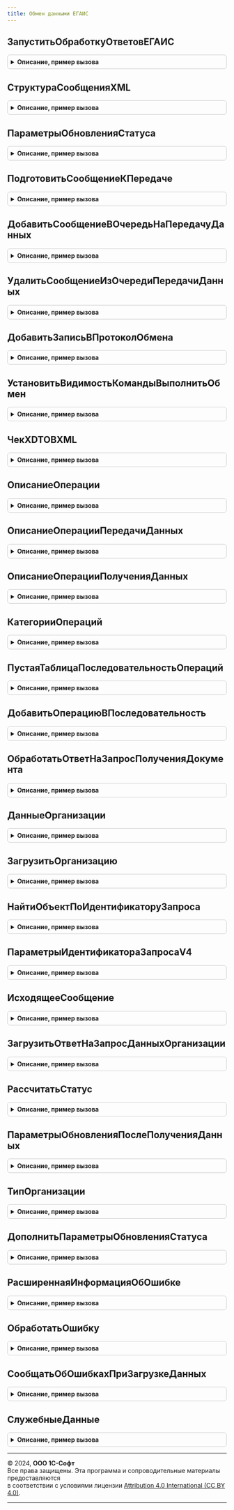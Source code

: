 ```yaml
---
title: Обмен данными ЕГАИС
---
```



## ЗапуститьОбработкуОтветовЕГАИС
<details style="margin: 1em 0; padding: 0.5em; border: 1px solid #ccc; border-radius: 6px;">

<summary style="font-weight: bold; cursor: pointer;">Описание, пример вызова</summary>

```bsl

// Процедура запуска регламентного задания ОбработкаОтветовЕГАИС.
//
Процедура ЗапуститьОбработкуОтветовЕГАИС() Экспорт
```

Пример вызова
```bsl
ОбменДаннымиЕГАИС.ЗапуститьОбработкуОтветовЕГАИС() 
```
</details>

## СтруктураСообщенияXML
<details style="margin: 1em 0; padding: 0.5em; border: 1px solid #ccc; border-radius: 6px;">

<summary style="font-weight: bold; cursor: pointer;">Описание, пример вызова</summary>

```bsl

// Формирует пустую структуру сообщения XML
//
// Параметры:
//  ДляКлиента - Булево - Для клиента
//
// Возвращаемое значение:
//  Структура -- Структура со свойствами:
// * ТекстОшибки - Строка - Текст ошибки.
// * Ошибки - Соответствие из Строка - Описание ошибок.
// * Описание - Строка - Описание для отображения в форме подписания.
// * ТекстСообщенияXML - Строка - Текст сообщения XML.
// * ТипСообщения - ПеречислениеСсылка.ТипыЗапросовИС - Тип сообщения.
// * ОрганизацияЕГАИС - СправочникСсылка.КлассификаторОрганизацийЕГАИС - Организация ЕГАИС.
// * Документ - ДокументСсылка, Неопределено - Документ.
// * Версия - Число - Версия сообщения.
// * ДокументОснование - ДокументСсылка - Документ основание.
// * Операция - ПеречислениеСсылка - Операция
// * ФорматОбмена - ПеречислениеСсылка.ФорматыОбменаЕГАИС - формат обмена
Функция СтруктураСообщенияXML(ДляКлиента = Ложь) Экспорт
```

Пример вызова
```bsl
Результат = ОбменДаннымиЕГАИС.СтруктураСообщенияXML(ДляКлиента);
```
</details>

## ПараметрыОбновленияСтатуса
<details style="margin: 1em 0; padding: 0.5em; border: 1px solid #ccc; border-radius: 6px;">

<summary style="font-weight: bold; cursor: pointer;">Описание, пример вызова</summary>

```bsl

// Возвращает доступные параметры обновления статуса:
//   * ОбновлятьДвижения- Булево - Признак необходимости обновления движений документа.
//   * ОперацияКвитанции - ПеречислениеСсылка.ВидыДокументовЕГАИС - Операция.
//   * СтатусОбработки - ПеречислениеСсылка.СтатусыОбработкиСообщенийЕГАИС - Статус обработки сообщения.
//   * ДокументОбъект - ДокументОбъект - Документ-объект.
//   * ИдентификаторЗапроса - Строка - Идентификатор запроса.
//   * ФорматОбмена - ПеречислениеСсылка.ФорматыОбменаЕГАИС - Формат обмена.
//
// Возвращаемое значение:
//  Структура - структура параметров обновления статуса.
//
Функция ПараметрыОбновленияСтатуса() Экспорт
```

Пример вызова
```bsl
Результат = ОбменДаннымиЕГАИС.ПараметрыОбновленияСтатуса() 
```
</details>

## ПодготовитьСообщениеКПередаче
<details style="margin: 1em 0; padding: 0.5em; border: 1px solid #ccc; border-radius: 6px;">

<summary style="font-weight: bold; cursor: pointer;">Описание, пример вызова</summary>

```bsl

// Подготавливает сообщение к передаче в сервис ЕГАИС.
//
// Параметры:
//  ТекстСообщенияXML - Строка - Текст исходящего сообщения.
//  Реквизиты - Структура - Реквизиты передаваемого сообщения:
//   * ТипСообщения - ПеречислениеСсылка.ТипыЗапросовИС - Тип сообщения.
//   * Операция - ПеречислениеСсылка.ВидыДокументовЕГАИС - Операция.
//   * Документ - ДокументСсылка - Документ.
//   * СообщениеОснование - СправочникСсылка.ЕГАИСПрисоединенныеФайлы - Сообщение-основание
//   * Описание - Строка - Описание сообщения.
//   * ИдентификаторЗапроса - Строка - Идентификатор запроса.
//   * ФорматОбмена - ПеречислениеСсылка.ФорматыОбменаЕГАИС - Формат обмена.
//   * ОрганизацияЕГАИС - СправочникСсылка.КлассификаторОрганизацийЕГАИС - Организация ЕГАИС.
//   * СтатусОбработки - ПеречислениеСсылка.СтатусыОбработкиСообщенийЕГАИС - Статус обработки сообщения.
//   * Версия - Число - Номер версии.
//  Немедленно - Булево - Признак немедленной передачи сообщения в УТМ, без очереди сообщений.
//
// Возвращаемое значение:
//  Массив из Структура - содержит коллекцию структур:
//    * НовыйСтатус - ПеречислениеСсылка.СтатусыИнформированияЕГАИС - новый статус документа
//    * ИсходящееСообщение - Строка - подготовленное сообщение.
//    * ИсходящееСообщение - Строка - подготовленное сообщение.
//
Функция ПодготовитьСообщениеКПередаче(ТекстСообщенияXML, Реквизиты, Немедленно = Ложь) Экспорт
```

Пример вызова
```bsl
Результат = ОбменДаннымиЕГАИС.ПодготовитьСообщениеКПередаче(ТекстСообщенияXML, Реквизиты, Немедленно);
```
</details>

## ДобавитьСообщениеВОчередьНаПередачуДанных
<details style="margin: 1em 0; padding: 0.5em; border: 1px solid #ccc; border-radius: 6px;">

<summary style="font-weight: bold; cursor: pointer;">Описание, пример вызова</summary>

```bsl

// Добавить сообщение в регистра сведений ОчередьПередачиДанныхЕГАИС.
//
// Параметры:
//  Сообщение - СправочникСсылка.ЕГАИСПрисоединенныеФайлы - сообщение, которое добавляется в очередь.
//  ОрганизацияЕГАИС - СправочникСсылка.КлассификаторОрганизацийЕГАИС - организация ЕГАИС
//
Процедура ДобавитьСообщениеВОчередьНаПередачуДанных(Сообщение, ОрганизацияЕГАИС) Экспорт
```

Пример вызова
```bsl
ОбменДаннымиЕГАИС.ДобавитьСообщениеВОчередьНаПередачуДанных(Сообщение, ОрганизацияЕГАИС));
```
</details>

## УдалитьСообщениеИзОчередиПередачиДанных
<details style="margin: 1em 0; padding: 0.5em; border: 1px solid #ccc; border-radius: 6px;">

<summary style="font-weight: bold; cursor: pointer;">Описание, пример вызова</summary>

```bsl

// Удалить сообщение из регистра сведений ОчередьПередачиДанныхЕГАИС.
//
// Параметры:
//  Сообщение - СправочникСсылка.ЕГАИСПрисоединенныеФайлы - сообщение, которое удаляется из очереди.
//
Процедура УдалитьСообщениеИзОчередиПередачиДанных(Сообщение) Экспорт
```

Пример вызова
```bsl
ОбменДаннымиЕГАИС.УдалитьСообщениеИзОчередиПередачиДанных(Сообщение) 
```
</details>

## ДобавитьЗаписьВПротоколОбмена
<details style="margin: 1em 0; padding: 0.5em; border: 1px solid #ccc; border-radius: 6px;">

<summary style="font-weight: bold; cursor: pointer;">Описание, пример вызова</summary>

```bsl

// Добавить запись в протокол обмена.
//
// Параметры:
//  ТекстСообщенияXML - Строка - Текст сообщения XML.
//  Реквизиты - Структура - Значения реквизитов сообщения.
//  ПроверятьХешБезСсылки - Булево - Признак проверки хеша без ссылки.
//
// Возвращаемое значение:
//  Структура - Структура со свойствами:
//   * НовоеСообщение - Булево - Это новое сообщение.
//   * Ссылка - СправочникСсылка.ЕГАИСПрисоединенныеФайлы - Ссылка на присоединенный файл.
//
Функция ДобавитьЗаписьВПротоколОбмена(ТекстСообщенияXML, Реквизиты, ПроверятьХешБезСсылки = Ложь) Экспорт
```

Пример вызова
```bsl
Результат = ОбменДаннымиЕГАИС.ДобавитьЗаписьВПротоколОбмена(ТекстСообщенияXML, Реквизиты, ПроверятьХешБезСсылки);
```
</details>

## УстановитьВидимостьКомандыВыполнитьОбмен
<details style="margin: 1em 0; padding: 0.5em; border: 1px solid #ccc; border-radius: 6px;">

<summary style="font-weight: bold; cursor: pointer;">Описание, пример вызова</summary>

```bsl

// Устанавливает видимость команды "Выполнить обмен" в формах документов, протокола и панели обмена с ЕГАИС.
//
// Параметры:
//  Форма - ФормаКлиентскогоПриложения - Форма
//  ИмяЭлемента - Строка - Имя элемента формы
Процедура УстановитьВидимостьКомандыВыполнитьОбмен(Форма, ИмяЭлемента) Экспорт
```

Пример вызова
```bsl
ОбменДаннымиЕГАИС.УстановитьВидимостьКомандыВыполнитьОбмен(Форма, ИмяЭлемента) 
```
</details>

## ЧекXDTOВXML
<details style="margin: 1em 0; padding: 0.5em; border: 1px solid #ccc; border-radius: 6px;">

<summary style="font-weight: bold; cursor: pointer;">Описание, пример вызова</summary>

```bsl

// Преобразует объект XDTO чека в XML.
//
// Параметры:
//  ОбъектXDTO - ОбъектXDTO - Объект XDTO
//  ПространствоИмен - Строка - Имя пространства имен.
//  ИмяТипа - Строка - Имя типа
//
// Возвращаемое значение:
//  Строка - Текст сообщения XML.
//
Функция ЧекXDTOВXML(ОбъектXDTO, ПространствоИмен, ИмяТипа) Экспорт
```

Пример вызова
```bsl
Результат = ОбменДаннымиЕГАИС.ЧекXDTOВXML(ОбъектXDTO, ПространствоИмен, ИмяТипа) 
```
</details>

## ОписаниеОперации
<details style="margin: 1em 0; padding: 0.5em; border: 1px solid #ccc; border-radius: 6px;">

<summary style="font-weight: bold; cursor: pointer;">Описание, пример вызова</summary>

```bsl

// Сформировать описание операции для документа.
//
// Параметры:
//  Описание - Строка - Описание операции.
//  ДокументСсылка - ДокументСсылка - Документ.
//  НомерВерсии - Число - Номер версии.
//
// Возвращаемое значение:
//  Строка - Описание операции.
//
Функция ОписаниеОперации(Описание, ДокументСсылка, НомерВерсии = Неопределено) Экспорт
```

Пример вызова
```bsl
Результат = ОбменДаннымиЕГАИС.ОписаниеОперации(Описание, ДокументСсылка, НомерВерсии);
```
</details>

## ОписаниеОперацииПередачиДанных
<details style="margin: 1em 0; padding: 0.5em; border: 1px solid #ccc; border-radius: 6px;">

<summary style="font-weight: bold; cursor: pointer;">Описание, пример вызова</summary>

```bsl

// Сформировать описание операции для документа
//
// Параметры:
//  ОперацияПередачиДанных - ПеречислениеСсылка.ВидыДокументовЕГАИС - Операция обмена с ЕГАИС
//  ДокументСсылка - ДокументСсылка - Документ ссылка
//  НомерВерсии - Число - Номер версии
//
// Возвращаемое значение:
//  Строка - Описание операции
//
Функция ОписаниеОперацииПередачиДанных(ОперацияПередачиДанных, ДокументСсылка = Неопределено, НомерВерсии = Неопределено) Экспорт
```

Пример вызова
```bsl
Результат = ОбменДаннымиЕГАИС.ОписаниеОперацииПередачиДанных(ОперацияПередачиДанных, ДокументСсылка, НомерВерсии);
```
</details>

## ОписаниеОперацииПолученияДанных
<details style="margin: 1em 0; padding: 0.5em; border: 1px solid #ccc; border-radius: 6px;">

<summary style="font-weight: bold; cursor: pointer;">Описание, пример вызова</summary>

```bsl

//Сформировать описание операции для документа
//
//Параметры:
//   ОперацияПередачиДанных - ПеречислениеСсылка.ВидыДокументовЕГАИС - Операция обмена с ЕГАИС
//
//Возвращаемое значение:
//   Строка - Описание операции
//
Функция ОписаниеОперацииПолученияДанных(ОперацияПередачиДанных) Экспорт
```

Пример вызова
```bsl
Результат = ОбменДаннымиЕГАИС.ОписаниеОперацииПолученияДанных(ОперацияПередачиДанных) 
```
</details>

## КатегорииОпераций
<details style="margin: 1em 0; padding: 0.5em; border: 1px solid #ccc; border-radius: 6px;">

<summary style="font-weight: bold; cursor: pointer;">Описание, пример вызова</summary>

```bsl

// Возвращает операции обмена с ЕГАИС, разбитые на категории
//
// Возвращаемое значение:
//  Структура - со свойствами:
//    * ПередачаДанных - Соответствие Из ПеречислениеСсылка.ВидыДокументовЕГАИС - Операции передачи данных.
//    * ПолучениеДанных - Соответствие Из ПеречислениеСсылка.ВидыДокументовЕГАИС - Операции получения данных.
//
Функция КатегорииОпераций() Экспорт
```

Пример вызова
```bsl
Результат = ОбменДаннымиЕГАИС.КатегорииОпераций() 
```
</details>

## ПустаяТаблицаПоследовательностьОпераций
<details style="margin: 1em 0; padding: 0.5em; border: 1px solid #ccc; border-radius: 6px;">

<summary style="font-weight: bold; cursor: pointer;">Описание, пример вызова</summary>

```bsl

// Создает таблицу последовательности операций.
//
// Возвращаемое значение:
//  ТаблицаЗначений - Таблица с колонками:
//   * Операция - ПеречислениеСсылка.ВидыДокументовЕГАИС - Операция.
//   * Индекс - Число - Индекс операции в последовательности.
//   * ТипСообщения - ПеречислениеСсылка.ТипыЗапросовИС - Тип сообщения.
//   * КвитанцияУТМ - Булево - Признак наличия у операции квитанции УТМ.
//   * КвитанцияПолученЕГАИС - Булево - Признак наличия у операции квитанции Получен ЕГАИС.
//   * КвитанцияПроведенЕГАИС - Булево - Признак наличия у операции квитанции Проведен ЕГАИС.
//   * ДальнейшиеДействия - Массив Из ПеречислениеСсылка - Дальнейшие действия при операции.
//
Функция ПустаяТаблицаПоследовательностьОпераций() Экспорт
```

Пример вызова
```bsl
Результат = ОбменДаннымиЕГАИС.ПустаяТаблицаПоследовательностьОпераций() 
```
</details>

## ДобавитьОперациюВПоследовательность
<details style="margin: 1em 0; padding: 0.5em; border: 1px solid #ccc; border-radius: 6px;">

<summary style="font-weight: bold; cursor: pointer;">Описание, пример вызова</summary>

```bsl

// Добавляет операцию в последовательность операций.
//
// Параметры:
//  ПоследовательностьОпераций - ТаблицаЗначений - см. функцию ПустаяТаблицаПоследовательностьОпераций().
//  Индекс - Число - Индекс добавляемой операции.
//  ТипСообщения - ПеречислениеСсылка.ТипыЗапросовИС - Тип сообщения.
//  Операция - ПеречислениеСсылка.ВидыДокументовЕГАИС - Операция.
//  РассчитатьДействияДляДокумента - ДокументСсылка - Документ, для которого нужно вычислить дальнейшие действия.
//  КвитанцияПолученЕГАИС - Булево - Признак наличия у операции квитанции Получен ЕГАИС.
//  КвитанцияПроведенЕГАИС - Булево - Признак наличия у операции квитанции Проведен ЕГАИС.
//
// Возвращаемое значение:
//  СтрокаТаблицыЗначений - см. функцию ПустаяТаблицаПоследовательностьОпераций().
//
Функция ДобавитьОперациюВПоследовательность(ПоследовательностьОпераций, Экспорт
```

Пример вызова
```bsl
Результат = ОбменДаннымиЕГАИС.ДобавитьОперациюВПоследовательность(ПоследовательностьОпераций, );
```
</details>

## ОбработатьОтветНаЗапросПолученияДокумента
<details style="margin: 1em 0; padding: 0.5em; border: 1px solid #ccc; border-radius: 6px;">

<summary style="font-weight: bold; cursor: pointer;">Описание, пример вызова</summary>

```bsl

// Обрабатывает ответ ЕГАИС на запрос о получении документа.
//
// Параметры:
//  ВходящиеДанные - (См. ОбменДаннымиЕГАИСКлиентСервер.СтруктураЗагрузкиВходящегоДокумента).
//  ТаблицаСоответствияДокументовТипамЕГАИС - ТаблицаЗначений - см. функцию Перечисления.ВидыДокументовЕГАИС.ТаблицаСоответствияДокументовТипамЕГАИС().
//
// Возвращаемое значение:
//  Структура:
//   * Результат         - Неопределено, Структура - результат выполнения запроса.
//   * ТекстОшибки       - Строка - текст ошибки, в случае ее возникновения.
//   * ТекстСообщенияXML - Строка - содержит ответ, полученный на запрос.
//   * СтатусОбработки   - ПеречислениеСсылка.СтатусыОбработкиСообщенийЕГАИС - Статус обработки сообщения.
//
Функция ОбработатьОтветНаЗапросПолученияДокумента(ВходящиеДанные, ТаблицаСоответствияДокументовТипамЕГАИС = Неопределено) Экспорт
```

Пример вызова
```bsl
Результат = ОбменДаннымиЕГАИС.ОбработатьОтветНаЗапросПолученияДокумента(ВходящиеДанные, ТаблицаСоответствияДокументовТипамЕГАИС);
```
</details>

## ДанныеОрганизации
<details style="margin: 1em 0; padding: 0.5em; border: 1px solid #ccc; border-radius: 6px;">

<summary style="font-weight: bold; cursor: pointer;">Описание, пример вызова</summary>

```bsl

// Возвращает объект XDTO организации, которую требуется загрузить.
//
// Параметры:
//  ДанныеОрганизации - ОбъектXDTO - Данные организации
//
// Возвращаемое значение:
//  ОбъектXDTO - Данные организации
Функция ДанныеОрганизации(ДанныеОрганизации) Экспорт
```

Пример вызова
```bsl
Результат = ОбменДаннымиЕГАИС.ДанныеОрганизации(ДанныеОрганизации) 
```
</details>

## ЗагрузитьОрганизацию
<details style="margin: 1em 0; padding: 0.5em; border: 1px solid #ccc; border-radius: 6px;">

<summary style="font-weight: bold; cursor: pointer;">Описание, пример вызова</summary>

```bsl

//Загружает организацию ЕГАИС в базу.
//  * При загрузке запросом из классификатора - безусловно.
//  * При загрузке в составе пакета (например ТТН) - создание новых элементов и обновление контрагентов
//    (флаг "Соответствует организации" установлен в Ложь).
//
//Параметры:
//   ДанныеОрганизацииXDTO - ОбъектXDTO - данные классификатора организаций ЕГАИС
//   ЗагрузкаИзКлассификатора - Булево - признак запроса данных из классификатора
//
//Возвращаемое значение:
//   СправочникСсылка.КлассификаторОрганизацийЕГАИС - найденный или загруженный элемент классификатора.
//
Функция ЗагрузитьОрганизацию(ДанныеОрганизацииXDTO, ЗагрузкаИзКлассификатора = Ложь) Экспорт
```

Пример вызова
```bsl
Результат = ОбменДаннымиЕГАИС.ЗагрузитьОрганизацию(ДанныеОрганизацииXDTO, ЗагрузкаИзКлассификатора);
```
</details>

## НайтиОбъектПоИдентификаторуЗапроса
<details style="margin: 1em 0; padding: 0.5em; border: 1px solid #ccc; border-radius: 6px;">

<summary style="font-weight: bold; cursor: pointer;">Описание, пример вызова</summary>

```bsl

// Возвращает данные последнего исходящего запроса по идентификатору.
//
// Параметры:
//  ИдентификаторЗапроса - Строка - идентификатор исходящего запроса.
//
// Возвращаемое значение:
//   Структура - данные последнего исходящего запроса. Неопределено - если запрос не найден.
//
Функция НайтиОбъектПоИдентификаторуЗапроса(ИдентификаторЗапроса, ИскатьДокументОснование = Истина) Экспорт
```

Пример вызова
```bsl
Результат = ОбменДаннымиЕГАИС.НайтиОбъектПоИдентификаторуЗапроса(ИдентификаторЗапроса, ИскатьДокументОснование);
```
</details>

## ПараметрыИдентификатораЗапросаV4
<details style="margin: 1em 0; padding: 0.5em; border: 1px solid #ccc; border-radius: 6px;">

<summary style="font-weight: bold; cursor: pointer;">Описание, пример вызова</summary>

```bsl

Функция ПараметрыИдентификатораЗапросаV4(ИдентификаторЗапроса) Экспорт
```

Пример вызова
```bsl
Результат = ОбменДаннымиЕГАИС.ПараметрыИдентификатораЗапросаV4(ИдентификаторЗапроса) 
```
</details>

## ИсходящееСообщение
<details style="margin: 1em 0; padding: 0.5em; border: 1px solid #ccc; border-radius: 6px;">

<summary style="font-weight: bold; cursor: pointer;">Описание, пример вызова</summary>

```bsl

Функция ИсходящееСообщение(ИдентификаторЗапроса) Экспорт
```

Пример вызова
```bsl
Результат = ОбменДаннымиЕГАИС.ИсходящееСообщение(ИдентификаторЗапроса) 
```
</details>

## ЗагрузитьОтветНаЗапросДанныхОрганизации
<details style="margin: 1em 0; padding: 0.5em; border: 1px solid #ccc; border-radius: 6px;">

<summary style="font-weight: bold; cursor: pointer;">Описание, пример вызова</summary>

```bsl

// Загружает список организаций ЕГАИС в базу.
//
// Параметры:
//  ДанныеДокумента - см. ОбработатьОтветНаЗапросПолученияДокумента
//  ОрганизацияЕГАИС - СправочникСсылка.КлассификаторОрганизацийЕГАИС - организация ЕГАИС
//  ДополнительныеПараметры - Неопределено, Произвольный - дополнительные параметры
//
// Возвращаемое значение:
//  см. ОбменДаннымиЕГАИСКлиентСервер.СтруктураИзменения
Функция ЗагрузитьОтветНаЗапросДанныхОрганизации(ДанныеДокумента, ОрганизацияЕГАИС, ДополнительныеПараметры = Неопределено) Экспорт
```

Пример вызова
```bsl
Результат = ОбменДаннымиЕГАИС.ЗагрузитьОтветНаЗапросДанныхОрганизации(ДанныеДокумента, ОрганизацияЕГАИС, ДополнительныеПараметры);
```
</details>

## РассчитатьСтатус
<details style="margin: 1em 0; padding: 0.5em; border: 1px solid #ccc; border-radius: 6px;">

<summary style="font-weight: bold; cursor: pointer;">Описание, пример вызова</summary>

```bsl

// Рассчитать статус документа ЕГАИС.
//
// Параметры:
//  ДокументСсылка - ДокументСсылка - Документ ЕГАИС.
//  ЕстьЗаписиВПротоколеОбмена - Булево - Признак наличия записей в протоколе обмена (Возвращаемый параметр).
//
// Возвращаемое значение:
//  РегистрСведенийНаборЗаписей.СтатусыДокументовЕГАИС - Набор записей регистра сведений СтатусыДокументовЕГАИС.
//
Функция РассчитатьСтатус(ДокументСсылка, ЕстьЗаписиВПротоколеОбмена = Неопределено, ЭтоОбновлениеИБ = Ложь) Экспорт
```

Пример вызова
```bsl
Результат = ОбменДаннымиЕГАИС.РассчитатьСтатус(ДокументСсылка, ЕстьЗаписиВПротоколеОбмена, ЭтоОбновлениеИБ);
```
</details>

## ПараметрыОбновленияПослеПолученияДанных
<details style="margin: 1em 0; padding: 0.5em; border: 1px solid #ccc; border-radius: 6px;">

<summary style="font-weight: bold; cursor: pointer;">Описание, пример вызова</summary>

```bsl

// Возвращает параметры обновления после получения данных.
//
// Параметры:
//  ЗаписьНабора - Структура - Запись набора.
//  МенеджерОбъекта - ДокументМенеджер - Менеджер документа.
//  ДокументСсылка - ДокументСсылка - Ссылка на документ.
//  Операция - ПеречислениеСсылка.ВидыДокументовЕГАИС - Операция.
//  ЭтоКвитанция - Булево - Признак квитанции.
//  ОперацияКвитанции - ПеречислениеСсылка.ВидыДокументовЕГАИС - Операция квитанции.
//  СтатусОбработки - ПеречислениеСсылка.СтатусыОбработкиСообщенийЕГАИС - Статус обработки сообщения.
//
// Возвращаемое значение:
//  Структура - Структура со свойствами:
//   * НовыйСтатус - ПеречислениеСсылка.СтатусыОбработкиАктаПостановкиНаБалансЕГАИС - Новый статус.
//   * ДальнейшееДействие1 - ПеречислениеСсылка.ДальнейшиеДействияПоВзаимодействиюЕГАИС - Дальнейшее действие 1.
//   * ДальнейшееДействие2 - ПеречислениеСсылка.ДальнейшиеДействияПоВзаимодействиюЕГАИС - Дальнейшее действие 2.
//   * ДальнейшееДействие3 - ПеречислениеСсылка.ДальнейшиеДействияПоВзаимодействиюЕГАИС - Дальнейшее действие 3.
//
Функция ПараметрыОбновленияПослеПолученияДанных(ЗаписьНабора, МенеджерОбъекта, ДокументСсылка, Операция, Экспорт
```

Пример вызова
```bsl
Результат = ОбменДаннымиЕГАИС.ПараметрыОбновленияПослеПолученияДанных(ЗаписьНабора, МенеджерОбъекта, ДокументСсылка, Операция, );
```
</details>

## ТипОрганизации
<details style="margin: 1em 0; padding: 0.5em; border: 1px solid #ccc; border-radius: 6px;">

<summary style="font-weight: bold; cursor: pointer;">Описание, пример вызова</summary>

```bsl

// Возвращает тип организации ЕГАИС.
//
// Параметры:
//  ДанныеОрганизации - ОбъектXDTO - Данные организации ЕГАИС.
//
// Возвращаемое значение:
//  ПеречислениеСсылка.ТипыОрганизацийЕГАИС - Тип организации ЕГАИС.
//
Функция ТипОрганизации(ДанныеОрганизации) Экспорт
```

Пример вызова
```bsl
Результат = ОбменДаннымиЕГАИС.ТипОрганизации(ДанныеОрганизации));
```
</details>

## ДополнитьПараметрыОбновленияСтатуса
<details style="margin: 1em 0; padding: 0.5em; border: 1px solid #ccc; border-radius: 6px;">

<summary style="font-weight: bold; cursor: pointer;">Описание, пример вызова</summary>

```bsl

// Дополнить параметры обновления статуса.
//
// Параметры:
//  ПараметрыОбновленияСтатуса - см. ПараметрыОбновленияСтатуса
//
// Возвращаемое значение:
//  Структура - см. ПараметрыОбновленияСтатуса
//
Функция ДополнитьПараметрыОбновленияСтатуса(ПараметрыОбновленияСтатуса = Неопределено) Экспорт
```

Пример вызова
```bsl
Результат = ОбменДаннымиЕГАИС.ДополнитьПараметрыОбновленияСтатуса(ПараметрыОбновленияСтатуса);
```
</details>

## РасширеннаяИнформацияОбОшибке
<details style="margin: 1em 0; padding: 0.5em; border: 1px solid #ccc; border-radius: 6px;">

<summary style="font-weight: bold; cursor: pointer;">Описание, пример вызова</summary>

```bsl

Функция РасширеннаяИнформацияОбОшибке(КраткоеПредставлениеОшибки, ПодробноеПредставлениеОшибки) Экспорт
```

Пример вызова
```bsl
Результат = ОбменДаннымиЕГАИС.РасширеннаяИнформацияОбОшибке(КраткоеПредставлениеОшибки, ПодробноеПредставлениеОшибки) 
```
</details>

## ОбработатьОшибку
<details style="margin: 1em 0; padding: 0.5em; border: 1px solid #ccc; border-radius: 6px;">

<summary style="font-weight: bold; cursor: pointer;">Описание, пример вызова</summary>

```bsl

Процедура ОбработатьОшибку(ТекстОшибки, ИнформацияОбОшибке, ВозвращаемоеЗначение) Экспорт
```

Пример вызова
```bsl
ОбменДаннымиЕГАИС.ОбработатьОшибку(ТекстОшибки, ИнформацияОбОшибке, ВозвращаемоеЗначение) 
```
</details>

## СообщатьОбОшибкахПриЗагрузкеДанных
<details style="margin: 1em 0; padding: 0.5em; border: 1px solid #ccc; border-radius: 6px;">

<summary style="font-weight: bold; cursor: pointer;">Описание, пример вызова</summary>

```bsl

// Сообщать об ошибках при загрузке данных.
//
// Возвращаемое значение:
//  Булево - Необходимость сообщения об ошибках при загрузке данных.
//
Функция СообщатьОбОшибкахПриЗагрузкеДанных() Экспорт
```

Пример вызова
```bsl
Результат = ОбменДаннымиЕГАИС.СообщатьОбОшибкахПриЗагрузкеДанных() 
```
</details>

## СлужебныеДанные
<details style="margin: 1em 0; padding: 0.5em; border: 1px solid #ccc; border-radius: 6px;">

<summary style="font-weight: bold; cursor: pointer;">Описание, пример вызова</summary>

```bsl

// Возвращает структура данных для удаления запросов из УТМ.
//
// Параметры:
//  ОрганизацияЕГАИС - СправочникСсылка.КлассификаторОрганизацийЕГАИС - Организация ЕГАИС.
//  Операция - ПеречислениеСсылка.ВидыДокументовЕГАИС - Операция.
//  АдресЗапроса - Строка - Адрес запроса.
//
// Возвращаемое значение:
//  Структура - Структура со свойствами:
//   * ОрганизацияЕГАИС - СправочникСсылка.КлассификаторОрганизацийЕГАИС - Организация ЕГАИС.
//   * Операция - ПеречислениеСсылка.ВидыДокументовЕГАИС - Операция.
//   * АдресЗапроса - Строка - Адрес запроса.
//
Функция СлужебныеДанные(ОрганизацияЕГАИС, Операция, АдресЗапроса) Экспорт
```

Пример вызова
```bsl
Результат = ОбменДаннымиЕГАИС.СлужебныеДанные(ОрганизацияЕГАИС, Операция, АдресЗапроса) 
```
</details>

---

© 2024, **ООО 1С-Софт**  
Все права защищены. Эта программа и сопроводительные материалы предоставляются  
в соответствии с условиями лицензии [Attribution 4.0 International (CC BY 4.0)](https://creativecommons.org/licenses/by/4.0/legalcode).

---
